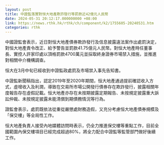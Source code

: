 ```yaml
---
layout: post
title: 中證監落實對恒大地產欺詐發行等罰款近42億元人民幣
date: 2024-05-31 20:12:17.000000000 +08:00
link: https://news.rthk.hk/rthk/ch/component/k2/1755605-20240531.htm
categories: rthk
---
```


中國證監會表示，近日對恒大地產債券欺詐發行及信息披露違法案作出處罰決定，對恒大地產責令改正、給予警告並罰款41.75億元人民幣。對恒大地產時任董事長、實控人許家印處以頂格罰款4700萬元並採取終身證券市場禁入措施，並推進對相關中介機構調查。

恒大在3月中旬已經收到中證監政處罰及市場禁入事先告知書。

中證監新聞稿指出，認定2019年至2020年期間，恒大地產通過提前確認收入方式，虛增收入及利潤，導致在交易所市場公開發行債券存在欺詐發行，披露相關年度報告存在虛假記載。恒大地產亦存在未按期披露定期報告、未按規定披露重大訴訟仲裁、未按規定披露未能清償到期債務情況等行為。

證監會表示，處罰既依法從重從嚴懲處財務造假，又充分考慮恒大地產債券規模及「保交樓」等全局性工作。

恒大地產負責人接受內地媒體訪問時表示，仍全力推進保交樓等重點工作，目前全國範圍內保交樓項目已經完成超過80%，將全力配合中證監等監管部門做好後續工作。
